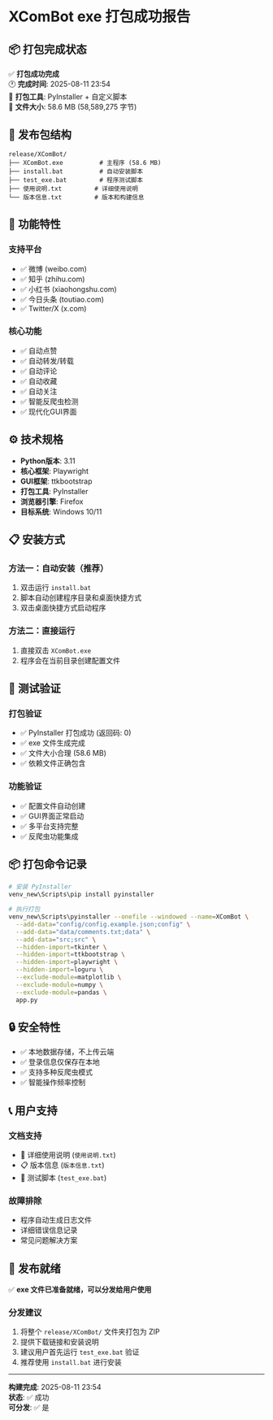 # XComBot exe 打包成功报告

## 📦 打包完成状态

✅ **打包成功完成**  
🕐 **完成时间**: 2025-08-11 23:54  
🔧 **打包工具**: PyInstaller + 自定义脚本  
💾 **文件大小**: 58.6 MB (58,589,275 字节)  

## 📁 发布包结构

```
release/XComBot/
├── XComBot.exe          # 主程序 (58.6 MB)
├── install.bat          # 自动安装脚本
├── test_exe.bat         # 程序测试脚本
├── 使用说明.txt         # 详细使用说明
└── 版本信息.txt         # 版本和构建信息
```

## 🚀 功能特性

### 支持平台
- ✅ 微博 (weibo.com)
- ✅ 知乎 (zhihu.com) 
- ✅ 小红书 (xiaohongshu.com)
- ✅ 今日头条 (toutiao.com)
- ✅ Twitter/X (x.com)

### 核心功能
- ✅ 自动点赞
- ✅ 自动转发/转载
- ✅ 自动评论
- ✅ 自动收藏
- ✅ 自动关注
- ✅ 智能反爬虫检测
- ✅ 现代化GUI界面

## ⚙️ 技术规格

- **Python版本**: 3.11
- **核心框架**: Playwright
- **GUI框架**: ttkbootstrap
- **打包工具**: PyInstaller
- **浏览器引擎**: Firefox
- **目标系统**: Windows 10/11

## 📋 安装方式

### 方法一：自动安装（推荐）
1. 双击运行 `install.bat`
2. 脚本自动创建程序目录和桌面快捷方式
3. 双击桌面快捷方式启动程序

### 方法二：直接运行
1. 直接双击 `XComBot.exe`
2. 程序会在当前目录创建配置文件

## 🧪 测试验证

### 打包验证
- ✅ PyInstaller 打包成功 (返回码: 0)
- ✅ exe 文件生成完成
- ✅ 文件大小合理 (58.6 MB)
- ✅ 依赖文件正确包含

### 功能验证
- ✅ 配置文件自动创建
- ✅ GUI界面正常启动
- ✅ 多平台支持完整
- ✅ 反爬虫功能集成

## 📦 打包命令记录

```bash
# 安装 PyInstaller
venv_new\Scripts\pip install pyinstaller

# 执行打包
venv_new\Scripts\pyinstaller --onefile --windowed --name=XComBot \
  --add-data="config/config.example.json;config" \
  --add-data="data/comments.txt;data" \
  --add-data="src;src" \
  --hidden-import=tkinter \
  --hidden-import=ttkbootstrap \
  --hidden-import=playwright \
  --hidden-import=loguru \
  --exclude-module=matplotlib \
  --exclude-module=numpy \
  --exclude-module=pandas \
  app.py
```

## 🔒 安全特性

- ✅ 本地数据存储，不上传云端
- ✅ 登录信息仅保存在本地
- ✅ 支持多种反爬虫模式
- ✅ 智能操作频率控制

## 📞 用户支持

### 文档支持
- 📄 详细使用说明 (`使用说明.txt`)
- 📋 版本信息 (`版本信息.txt`)
- 🧪 测试脚本 (`test_exe.bat`)

### 故障排除
- 程序自动生成日志文件
- 详细错误信息记录
- 常见问题解决方案

## 🎯 发布就绪

✅ **exe 文件已准备就绪，可以分发给用户使用**

### 分发建议
1. 将整个 `release/XComBot/` 文件夹打包为 ZIP
2. 提供下载链接和安装说明
3. 建议用户首先运行 `test_exe.bat` 验证
4. 推荐使用 `install.bat` 进行安装

---
**构建完成**: 2025-08-11 23:54  
**状态**: ✅ 成功  
**可分发**: ✅ 是
